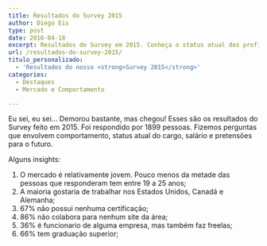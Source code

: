 ```yaml
---
title: Resultados do Survey 2015
author: Diego Eis
type: post
date: 2016-04-18
excerpt: Resultados do Survey em 2015. Conheça o status atual dos profissionais do mercado de web.
url: /resultados-do-survey-2015/
titulo_personalizado:
  - 'Resultados do nosso <strong>Survey 2015</strong>'
categories:
  - Destaques
  - Mercado e Comportamento

---
```

Eu sei, eu sei&#8230; Demorou bastante, mas chegou! Esses são os resultados do Survey feito em 2015. Foi respondido por 1899 pessoas. Fizemos perguntas que envolvem comportamento, status atual do cargo, salário e pretensões para o futuro. 

Alguns insights: 

  1. O mercado é relativamente jovem. Pouco menos da metade das pessoas que responderam tem entre 19 a 25 anos;
  2. A maioria gostaria de trabalhar nos Estados Unidos, Canadá e Alemanha;
  3. 67% não possui nenhuma certificação;
  4. 86% não colabora para nenhum site da área;
  5. 36% é funcionario de alguma empresa, mas também faz freelas;
  6. 66% tem graduação superior;